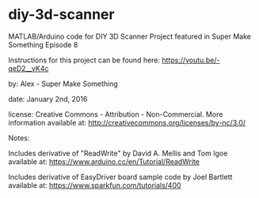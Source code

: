 # diy-3d-scanner
MATLAB/Arduino code for DIY 3D Scanner Project featured in Super Make Something Episode 8

Instructions for this project can be found here: https://youtu.be/-qeD2__yK4c

by: Alex - Super Make Something

date: January 2nd, 2016

license: Creative Commons - Attribution - Non-Commercial.  More information available at: http://creativecommons.org/licenses/by-nc/3.0/
 
Notes:

Includes derivative of "ReadWrite" by David A. Mellis and Tom Igoe available at: https://www.arduino.cc/en/Tutorial/ReadWrite

Includes derivative of EasyDriver board sample code by Joel Bartlett available at: https://www.sparkfun.com/tutorials/400
